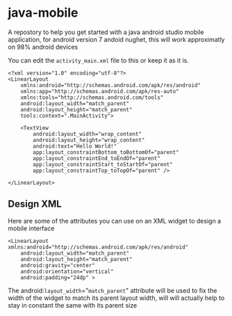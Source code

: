 # java-mobile
A repostory to help you get started with a java android studio mobile application, for android version 7 andoid nughet, this will work approximatly on 98% android devices

You can edit the ```activity_main.xml``` file to this or keep it as it is.
```
<?xml version="1.0" encoding="utf-8"?>
<LinearLayout
    xmlns:android="http://schemas.android.com/apk/res/android"
    xmlns:app="http://schemas.android.com/apk/res-auto"
    xmlns:tools="http://schemas.android.com/tools"
    android:layout_width="match_parent"
    android:layout_height="match_parent"
    tools:context=".MainActivity">

    <TextView
        android:layout_width="wrap_content"
        android:layout_height="wrap_content"
        android:text="Hello World!"
        app:layout_constraintBottom_toBottomOf="parent"
        app:layout_constraintEnd_toEndOf="parent"
        app:layout_constraintStart_toStartOf="parent"
        app:layout_constraintTop_toTopOf="parent" />

</LinearLayout>
```


## Design XML
Here are some of the attributes you can use on an XML widget to design a mobile interface

```
<LinearLayout xmlns:android="http://schemas.android.com/apk/res/android"
    android:layout_width="match_parent"
    android:layout_height="match_parent"
    android:gravity="center"
    android:orientation="vertical"
    android:padding="24dp" >
```
The android:```layout_width```="```match_parent```" attribute will be used to fix the width of the widget to match its parent layout width, will will actually help to stay in constant the same with its parent size

